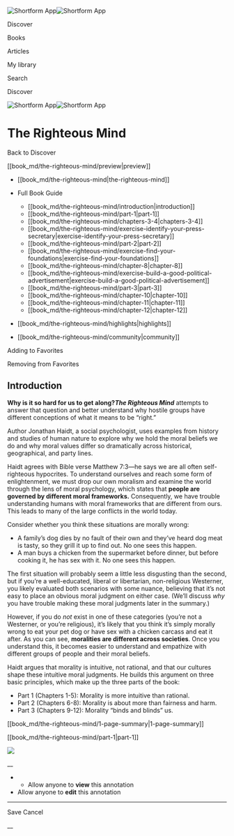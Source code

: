 ![Shortform App](/img/logo.36a2399e.svg)![Shortform App](/img/logo-dark.70c1b072.svg)

Discover

Books

Articles

My library

Search

Discover

![Shortform App](/img/logo.36a2399e.svg)![Shortform App](/img/logo-dark.70c1b072.svg)

# The Righteous Mind

Back to Discover

[[book_md/the-righteous-mind/preview|preview]]

  * [[book_md/the-righteous-mind|the-righteous-mind]]
  * Full Book Guide

    * [[book_md/the-righteous-mind/introduction|introduction]]
    * [[book_md/the-righteous-mind/part-1|part-1]]
    * [[book_md/the-righteous-mind/chapters-3-4|chapters-3-4]]
    * [[book_md/the-righteous-mind/exercise-identify-your-press-secretary|exercise-identify-your-press-secretary]]
    * [[book_md/the-righteous-mind/part-2|part-2]]
    * [[book_md/the-righteous-mind/exercise-find-your-foundations|exercise-find-your-foundations]]
    * [[book_md/the-righteous-mind/chapter-8|chapter-8]]
    * [[book_md/the-righteous-mind/exercise-build-a-good-political-advertisement|exercise-build-a-good-political-advertisement]]
    * [[book_md/the-righteous-mind/part-3|part-3]]
    * [[book_md/the-righteous-mind/chapter-10|chapter-10]]
    * [[book_md/the-righteous-mind/chapter-11|chapter-11]]
    * [[book_md/the-righteous-mind/chapter-12|chapter-12]]
  * [[book_md/the-righteous-mind/highlights|highlights]]
  * [[book_md/the-righteous-mind/community|community]]



Adding to Favorites 

Removing from Favorites 

## Introduction

**Why is it so hard for us to get along?_The Righteous Mind_** attempts to answer that question and better understand why hostile groups have different conceptions of what it means to be “right.”

Author Jonathan Haidt, a social psychologist, uses examples from history and studies of human nature to explore why we hold the moral beliefs we do and why moral values differ so dramatically across historical, geographical, and party lines.

Haidt agrees with Bible verse Matthew 7:3—he says we are all often self-righteous hypocrites. To understand ourselves and reach some form of enlightenment, we must drop our own moralism and examine the world through the lens of moral psychology, which states that **people are governed by different moral frameworks.** Consequently, we have trouble understanding humans with moral frameworks that are different from ours. This leads to many of the large conflicts in the world today.

Consider whether you think these situations are morally wrong:

  * A family’s dog dies by no fault of their own and they’ve heard dog meat is tasty, so they grill it up to find out. No one sees this happen.
  * A man buys a chicken from the supermarket before dinner, but before cooking it, he has sex with it. No one sees this happen.



The first situation will probably seem a little less disgusting than the second, but if you’re a well-educated, liberal or libertarian, non-religious Westerner, you likely evaluated both scenarios with some nuance, believing that it’s not easy to place an obvious moral judgment on either case. (We’ll discuss _why_ you have trouble making these moral judgments later in the summary.)

However, if you do _not_ exist in one of these categories (you’re not a Westerner, or you’re religious), it’s likely that you think it’s simply morally wrong to eat your pet dog or have sex with a chicken carcass and eat it after. As you can see, **moralities are different across societies**. Once you understand this, it becomes easier to understand and empathize with different groups of people and their moral beliefs.

Haidt argues that morality is intuitive, not rational, and that our cultures shape these intuitive moral judgments. He builds this argument on three basic principles, which make up the three parts of the book:

  * Part 1 (Chapters 1-5): Morality is more intuitive than rational. 
  * Part 2 (Chapters 6-8): Morality is about more than fairness and harm.
  * Part 3 (Chapters 9-12): Morality “binds and blinds” us.



[[book_md/the-righteous-mind/1-page-summary|1-page-summary]]

[[book_md/the-righteous-mind/part-1|part-1]]

![](https://bat.bing.com/action/0?ti=56018282&Ver=2&mid=e3f72629-9a09-4af0-9873-08fa735d873e&sid=1711133063fa11eebdec89a8b8ae3bbc&vid=171147a063fa11eea7440fcfeb230d96&vids=0&msclkid=N&pi=0&lg=en-US&sw=800&sh=600&sc=24&nwd=1&tl=Shortform%20%7C%20Book&p=https%3A%2F%2Fwww.shortform.com%2Fapp%2Fbook%2Fthe-righteous-mind%2Fintroduction&r=&lt=348&evt=pageLoad&sv=1&rn=405431)

__

  *   * Allow anyone to **view** this annotation
  * Allow anyone to **edit** this annotation



* * *

Save Cancel

__



